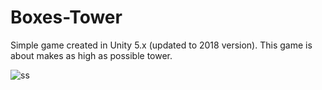 # Boxes-Tower
Simple game created in Unity 5.x (updated to 2018 version). This game is about makes as high as possible tower.

![ss](https://user-images.githubusercontent.com/27133768/36174235-fea8d2a2-110b-11e8-98f5-2fbb6549eadc.PNG)
